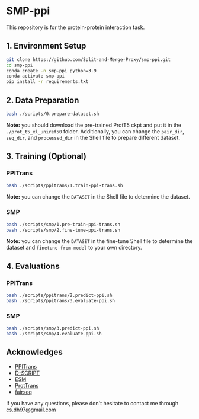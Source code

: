 # SMP-ppi 
This repository is for the protein-protein interaction task.

## 1. Environment Setup

```bash
git clone https://github.com/Split-and-Merge-Proxy/smp-ppi.git
cd smp-ppi
conda create -n smp-ppi python=3.9
conda activate smp-ppi
pip install -r requirements.txt
```

## 2. Data Preparation
```bash
bash ./scripts/0.prepare-dataset.sh
```
**Note:** you should download the pre-trained ProtT5 ckpt and put it in the `./prot_t5_xl_uniref50` folder. Additionally, you can change the `pair_dir`, `seq_dir`, and `processed_dir` in the Shell file to prepare different dataset.


## 3. Training (Optional)
### PPITrans
```bash
bash ./scripts/ppitrans/1.train-ppi-trans.sh
```
**Note:** you can change the `DATASET` in the Shell file to determine the dataset.

### SMP
```bash
bash ./scripts/smp/1.pre-train-ppi-trans.sh
bash ./scripts/smp/2.fine-tune-ppi-trans.sh
```
**Note:** you can change the `DATASET` in the fine-tune Shell file to determine the dataset and `finetune-from-model` to your own directory.


## 4. Evaluations
### PPITrans
```bash
bash ./scripts/ppitrans/2.predict-ppi.sh
bash ./scripts/ppitrans/3.evaluate-ppi.sh
```

### SMP
```bash
bash ./scripts/smp/3.predict-ppi.sh 
bash ./scripts/smp/4.evaluate-ppi.sh
```

## Acknowledges
- [PPITrans](https://github.com/LtECoD/PPITrans)
- [D-SCRIPT](https://github.com/samsledje/D-SCRIPT)
- [ESM](https://github.com/facebookresearch/esm)
- [ProtTrans](https://github.com/agemagician/ProtTrans)
- [fairseq](https://github.com/facebookresearch/fairseq)


If you have any questions, please don't hesitate to contact me through [cs.dh97@gmail.com](cs.dh97@gmail.com)